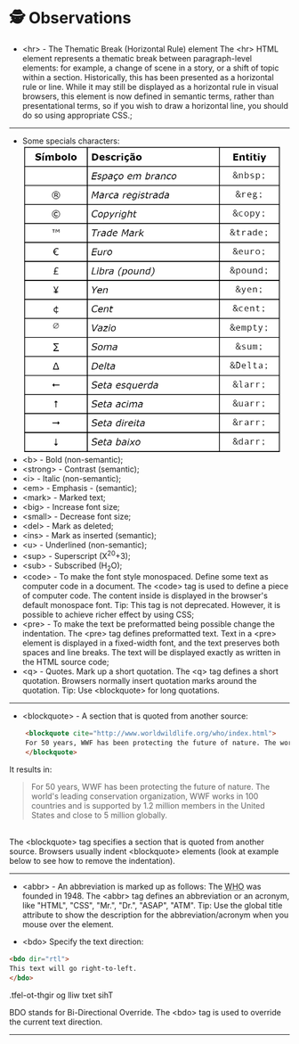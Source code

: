 # 🕵️ Observations
* &lt;hr&gt; - The Thematic Break (Horizontal Rule) element
The  &lt;hr&gt; HTML element represents a thematic break between paragraph-level elements: for example, a change of scene in a story, or a shift of topic within a section.
Historically, this has been presented as a horizontal rule or line. While it may still be displayed as a horizontal rule in visual browsers, this element is now defined in semantic terms, rather than presentational terms, so if you wish to draw a horizontal line, you should do so using appropriate CSS.;
<hr>

* Some specials characters:<br>
![Alt text](image.png)
* &lt;b&gt; - Bold (non-semantic);
* &lt;strong&gt; - Contrast (semantic);
* &lt;i&gt; - Italic (non-semantic);
* &lt;em&gt; - Emphasis - (semantic);
* &lt;mark&gt; - Marked text;
* &lt;big&gt; - Increase font size;
* &lt;small&gt; - Decrease font size;
* &lt;del&gt; - Mark as deleted;
* &lt;ins&gt; - Mark as inserted (semantic);
* &lt;u&gt; - Underlined (non-semantic);
* &lt;sup&gt; - Superscript (X<sup>20</sup>+3);
* &lt;sub&gt; - Subscribed (H<sub>2</sub>O);
* &lt;code&gt; - To make the font style monospaced. Define some text as computer code in a document. The &lt;code&gt; tag is used to define a piece of computer code. The content inside is displayed in the browser's default monospace font. Tip: This tag is not deprecated. However, it is possible to achieve richer effect by using CSS;
* &lt;pre&gt; - To make the text be preformatted being possible change the indentation. The &lt;pre&gt; tag defines preformatted text. Text in a &lt;pre&gt; element is displayed in a fixed-width font, and the text preserves both spaces and line breaks. The text will be displayed exactly as written in the HTML source code;
* &lt;q&gt; - Quotes. Mark up a short quotation. The &lt;q&gt; tag defines a short quotation. Browsers normally insert quotation marks around the quotation. Tip: Use &lt;blockquote&gt; for long quotations.

<hr>

* &lt;blockquote&gt; - A section that is quoted from another source:
```HTML
    <blockquote cite="http://www.worldwildlife.org/who/index.html">
    For 50 years, WWF has been protecting the future of nature. The world's leading conservation organization, WWF works in 100 countries and is supported by 1.2 million members in the United States and close to 5 million globally.
    </blockquote>
```
It results in:
<blockquote cite="http://www.worldwildlife.org/who/index.html">
  For 50 years, WWF has been protecting the future of nature. The world's leading conservation organization, WWF works in 100 countries and is supported by 1.2 million members in the United States and close to 5 million globally.
</blockquote>
<br>
The &lt;blockquote&gt; tag specifies a section that is quoted from another source. Browsers usually indent &lt;blockquote&gt; elements (look at example below to see how to remove the indentation).
<hr>

* &lt;abbr&gt; - An abbreviation is marked up as follows: The <abbr title="World Health Organization">WHO</abbr> was founded in 1948. The &lt;abbr&gt; tag defines an abbreviation or an acronym, like "HTML", "CSS", "Mr.", "Dr.", "ASAP", "ATM". Tip: Use the global title attribute to show the description for the abbreviation/acronym when you mouse over the element.

* &lt;bdo&gt; Specify the text direction:
```HTML
<bdo dir="rtl">
This text will go right-to-left.
</bdo>
```
<bdo dir="rtl">
This text will go right-to-left.
</bdo>

BDO stands for Bi-Directional Override. The &lt;bdo&gt; tag is used to override the current text direction.
<hr>

